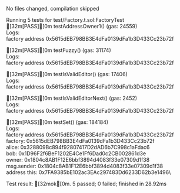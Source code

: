 No files changed, compilation skipped

Running 5 tests for test/Factory.t.sol:FactoryTest\
[32m[PASS][0m testAddressOwner1() (gas: 24559)\
Logs:\
  factory address 0x5615dEB798BB3E4dFa0139dFa1b3D433Cc23b72f

[32m[PASS][0m testFuzzy() (gas: 31174)\
Logs:\
  factory address 0x5615dEB798BB3E4dFa0139dFa1b3D433Cc23b72f

[32m[PASS][0m testIsValidEditor() (gas: 17406)\
Logs:\
  factory address 0x5615dEB798BB3E4dFa0139dFa1b3D433Cc23b72f

[32m[PASS][0m testIsValidEditorNext() (gas: 2452)\
Logs:\
  factory address 0x5615dEB798BB3E4dFa0139dFa1b3D433Cc23b72f

[32m[PASS][0m testSet() (gas: 184184)\
Logs:\
  factory address 0x5615dEB798BB3E4dFa0139dFa1b3D433Cc23b72f\
  factory:  0x5615dEB798BB3E4dFa0139dFa1b3D433Cc23b72f\
  alice:  0x328809Bc894f92807417D2dAD6b7C998c1aFdac6\
  bob:  0x1D96F2f6BeF1202E4Ce1Ff6Dad0c2CB002861d3e\
  owner:  0x1804c8AB1F12E6bbf3894d4083f33e07309d1f38\
  msg.sender:  0x1804c8AB1F12E6bbf3894d4083f33e07309d1f38\
  address this:  0x7FA9385bE102ac3EAc297483Dd6233D62b3e1496\

Test result: [32mok[0m. 5 passed; 0 failed; finished in 28.92ms

